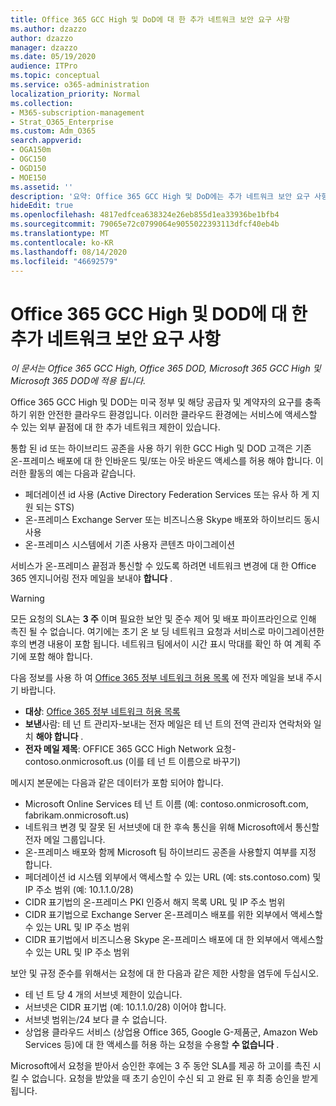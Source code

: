 ```yaml
---
title: Office 365 GCC High 및 DoD에 대 한 추가 네트워크 보안 요구 사항
ms.author: dzazzo
author: dzazzo
manager: dzazzo
ms.date: 05/19/2020
audience: ITPro
ms.topic: conceptual
ms.service: o365-administration
localization_priority: Normal
ms.collection:
- M365-subscription-management
- Strat_O365_Enterprise
ms.custom: Adm_O365
search.appverid:
- OGA150m
- OGC150
- OGD150
- MOE150
ms.assetid: ''
description: '요약: Office 365 GCC High 및 DoD에는 추가 네트워크 보안 요구 사항이 있습니다.'
hideEdit: true
ms.openlocfilehash: 4817edfcea638324e26eb855d1ea33936be1bfb4
ms.sourcegitcommit: 79065e72c0799064e9055022393113dfcf40eb4b
ms.translationtype: MT
ms.contentlocale: ko-KR
ms.lasthandoff: 08/14/2020
ms.locfileid: "46692579"
---
```

# <a name="additional-network-security-requirements-for-office-365-gcc-high-and-dod"></a>Office 365 GCC High 및 DOD에 대 한 추가 네트워크 보안 요구 사항

*이 문서는 Office 365 GCC High, Office 365 DOD, Microsoft 365 GCC High 및 Microsoft 365 DOD에 적용 됩니다.*

Office 365 GCC High 및 DOD는 미국 정부 및 해당 공급자 및 계약자의 요구를 충족 하기 위한 안전한 클라우드 환경입니다.  이러한 클라우드 환경에는 서비스에 액세스할 수 있는 외부 끝점에 대 한 추가 네트워크 제한이 있습니다.

통합 된 id 또는 하이브리드 공존을 사용 하기 위한 GCC High 및 DOD 고객은 기존 온-프레미스 배포에 대 한 인바운드 및/또는 아웃 바운드 액세스를 허용 해야 합니다.  이러한 활동의 예는 다음과 같습니다.

* 페더레이션 id 사용 (Active Directory Federation Services 또는 유사 하 게 지원 되는 STS)
* 온-프레미스 Exchange Server 또는 비즈니스용 Skype 배포와 하이브리드 동시 사용
* 온-프레미스 시스템에서 기존 사용자 콘텐츠 마이그레이션

서비스가 온-프레미스 끝점과 통신할 수 있도록 하려면 네트워크 변경에 대 한 Office 365 엔지니어링 전자 메일을 보내야 **합니다** .

> [!WARNING]
> 모든 요청의 SLA는 **3 주** 이며 필요한 보안 및 준수 제어 및 배포 파이프라인으로 인해 촉진 될 수 없습니다.  여기에는 초기 온 보 딩 네트워크 요청과 서비스로 마이그레이션한 후의 변경 내용이 포함 됩니다.  네트워크 팀에서이 시간 표시 막대를 확인 하 여 계획 주기에 포함 해야 합니다.

다음 정보를 사용 하 여 [Office 365 정부 네트워크 허용 목록](mailto:o365gwlt@microsoft.com) 에 전자 메일을 보내 주시기 바랍니다.

* **대상**: [Office 365 정부 네트워크 허용 목록](mailto:o365gwlt@microsoft.com)
* **보낸**사람: 테 넌 트 관리자-보내는 전자 메일은 테 넌 트의 전역 관리자 연락처와 일치 **해야 합니다** .
* **전자 메일 제목**: OFFICE 365 GCC High Network 요청-contoso.onmicrosoft.us (이를 테 넌 트 이름으로 바꾸기)

메시지 본문에는 다음과 같은 데이터가 포함 되어야 합니다.

* Microsoft Online Services 테 넌 트 이름 (예: contoso.onmicrosoft.com, fabrikam.onmicrosoft.us)
* 네트워크 변경 및 잘못 된 서브넷에 대 한 후속 통신을 위해 Microsoft에서 통신할 전자 메일 그룹입니다.
* 온-프레미스 배포와 함께 Microsoft 팀 하이브리드 공존을 사용할지 여부를 지정 합니다.
* 페더레이션 id 시스템 외부에서 액세스할 수 있는 URL (예: sts.contoso.com) 및 IP 주소 범위 (예: 10.1.1.0/28)
* CIDR 표기법의 온-프레미스 PKI 인증서 해지 목록 URL 및 IP 주소 범위
* CIDR 표기법으로 Exchange Server 온-프레미스 배포를 위한 외부에서 액세스할 수 있는 URL 및 IP 주소 범위
* CIDR 표기법에서 비즈니스용 Skype 온-프레미스 배포에 대 한 외부에서 액세스할 수 있는 URL 및 IP 주소 범위

보안 및 규정 준수를 위해서는 요청에 대 한 다음과 같은 제한 사항을 염두에 두십시오.

* 테 넌 트 당 4 개의 서브넷 제한이 있습니다.
* 서브넷은 CIDR 표기법 (예: 10.1.1.0/28) 이어야 합니다.
* 서브넷 범위는/24 보다 클 수 없습니다.
* 상업용 클라우드 서비스 (상업용 Office 365, Google G-제품군, Amazon Web Services 등)에 대 한 액세스를 허용 하는 요청을 수용할 **수 없습니다** .

Microsoft에서 요청을 받아서 승인한 후에는 3 주 동안 SLA를 제공 하 고이를 촉진 시킬 수 없습니다.  요청을 받았을 때 초기 승인이 수신 되 고 완료 된 후 최종 승인을 받게 됩니다.
